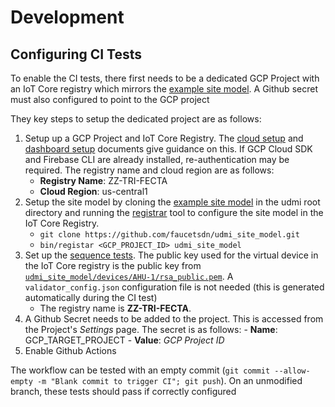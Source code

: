 # Development 

## Configuring CI Tests

To enable the CI tests, there first needs to be a dedicated GCP Project with an IoT Core
registry which mirrors the [example site model](https://github.com/faucetsdn/udmi_site_model).
A Github secret must also configured to point to the GCP project

They key steps to setup the dedicated project are as follows:
1.  Setup up a GCP Project and IoT Core Registry. The 
    [cloud setup](cloud_setup.md) and [dashboard setup](dashboard.md) documents 
    give guidance on this. If GCP Cloud SDK and Firebase CLI are already
    installed, re-authentication may be required. The registry name and cloud
    region are as follows:
    -   **Registry Name**: ZZ-TRI-FECTA
    -   **Cloud Region**: us-central1
2.  Setup the site model by cloning the 
    [example site model](https://github.com/faucetsdn/udmi_site_model) 
    in the udmi root directory and running the [registrar](registrar.md) 
    tool to configure the site model in the IoT Core Registry.
    -   `git clone https://github.com/faucetsdn/udmi_site_model.git`
    -   `bin/registar <GCP_PROJECT_ID> udmi_site_model`
2.  Set up the [sequence tests](sequence.md). The public key used for the
    virtual device in the IoT Core registry is the public key from
    [`udmi_site_model/devices/AHU-1/rsa_public.pem`](https://raw.githubusercontent.com/faucetsdn/udmi_site_model/master/devices/AHU-1/rsa_public.pem).
    A `validator_config.json` configuration file is not needed (this is
    generated automatically during the CI test)
    -   The registry name is **ZZ-TRI-FECTA**. 
4.  A Github Secret needs to be added to the project. This is accessed from the
    Project's _Settings_ page. The secret is as follows:
        -   **Name**: GCP_TARGET_PROJECT
        -   **Value**: _GCP Project ID_
5.  Enable Github Actions

The workflow can be tested with an empty commit 
(`git commit --allow-empty -m "Blank commit to trigger CI"; git push`). 
On an unmodified branch, these tests should pass if correctly configured
        

